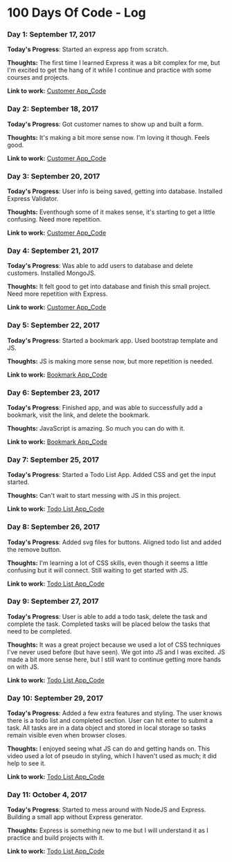 # 100 Days Of Code - Log

### Day 1: September 17, 2017 

**Today's Progress**: Started an express app from scratch. 

**Thoughts:** The first time I learned Express it was a bit complex for me, but I'm excited to get the hang of it while I continue and practice with some courses and projects. 

**Link to work:** <a href="https://github.com/Kelso333/customerapp" target="_blank">Customer App_Code</a>


### Day 2: September 18, 2017

**Today's Progress**: Got customer names to show up and built a form. 

**Thoughts:** It's making a bit more sense now. I'm loving it though. Feels good. 

**Link to work:** <a href="https://github.com/Kelso333/customerapp" target="_blank">Customer App_Code</a>


### Day 3: September 20, 2017 

**Today's Progress**: User info is being saved, getting into database. Installed Express Validator.

**Thoughts:** Eventhough some of it makes sense, it's starting to get a little confusing. Need more repetition.

**Link to work:** <a href="https://github.com/Kelso333/customerapp" target="_blank">Customer App_Code</a>


### Day 4: September 21, 2017 

**Today's Progress**: Was able to add users to database and delete customers. Installed MongoJS.

**Thoughts:** It felt good to get into database and finish this small project. Need more repetition with Express.

**Link to work:** <a href="https://github.com/Kelso333/customerapp" target="_blank">Customer App_Code</a>


### Day 5: September 22, 2017 

**Today's Progress**: Started a bookmark app. Used bootstrap template and JS.

**Thoughts:** JS is making more sense now, but more repetition is needed. 

**Link to work:** <a href="https://github.com/Kelso333/bookmarkapp" target="_blank">Bookmark App_Code</a>


### Day 6: September 23, 2017 

**Today's Progress**: Finished app, and was able to successfully add a bookmark, visit the link, and delete the bookmark.

**Thoughts:** JavaScript is amazing. So much you can do with it.  

**Link to work:** <a href="https://github.com/Kelso333/bookmarkapp" target="_blank">Bookmark App_Code</a>


### Day 7: September 25, 2017 

**Today's Progress**: Started a Todo List App. Added CSS and get the input started.

**Thoughts:** Can't wait to start messing with JS in this project.  

**Link to work:** <a href="https://github.com/Kelso333/todolistapp" target="_blank">Todo List App_Code</a>


### Day 8: September 26, 2017 

**Today's Progress**: Added svg files for buttons. Aligned todo list and added the remove button. 

**Thoughts:** I'm learning a lot of CSS skills, even though it seems a little confusing but it will connect. Still waiting to get started with JS.

**Link to work:** <a href="https://github.com/Kelso333/todolistapp" target="_blank">Todo List App_Code</a>


### Day 9: September 27, 2017 

**Today's Progress**: User is able to add a todo task, delete the task and complete the task. Completed tasks will be placed below the tasks that need to be completed. 

**Thoughts:** It was a great project because we used a lot of CSS techniques I've never used before (but have seen). We got into JS and I was excited. JS made a bit more sense here, but I still want to continue getting more hands on with JS.

**Link to work:** <a href="https://github.com/Kelso333/todolistapp" target="_blank">Todo List App_Code</a>

### Day 10: September 29, 2017 

**Today's Progress**: Added a few extra features and styling. The user knows there is a todo list and completed section. User can hit enter to submit a task. All tasks are in a data object and stored in local storage so tasks remain visible even when browser closes.

**Thoughts:** I enjoyed seeing what JS can do and getting hands on. This video used a lot of pseudo in styling, which I haven't used as much; it did help to see it.

**Link to work:** <a href="https://github.com/Kelso333/todolistapp" target="_blank">Todo List App_Code</a>


### Day 11: October 4, 2017 

**Today's Progress**: Started to mess around with NodeJS and Express. Building a small app without Express generator.

**Thoughts:** Express is something new to me but I will understand it as I practice and build projects with it.

**Link to work:** <a href="https://github.com/Kelso333/first-node-express" target="_blank">Todo List App_Code</a>

